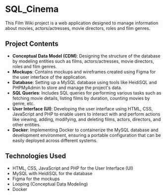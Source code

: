 # SQL_Cinema

This Film Wiki project is a web application designed to manage information about movies, actors/actresses, movie directors, roles and film genres.

## Project Contents

- <b>Conceptual Data Model (CDM)</b>: Designing the structure of the database by modeling entities such as films, actors/actresses, movie directors, roles and film genres.
- <b>Mockups</b>: Contains mockups and wireframes created using Figma for the user interface of the application.
- <b>Database</b>: Setting up a MySQL database using tools like HeidiSQL and PHPMyAdmin to store and manage the project's data.
- <b>SQL Queries</b>: Includes SQL queries for performing various tasks such as fetching movie details, listing films by duration, counting movies by genre, etc.
- <b>User Interface (UI)</b>: Developing the user interface using HTML, CSS, JavaScript and PHP to enable users to interact with and perform actions like viewing, adding, modifying, and deleting films, actors, directors, and other entities.
- <b>Docker</b>: Implementing Docker to containerize the MySQL database and development environment, ensuring a portable configuration that can be easily deployed across different systems.

## Technologies Used

- HTML, CSS, JavaScript and PHP for the User Interface (UI)
- MySQL with HeidiSQL for the database
- Figma for the mockups
- Looping (Conceptual Data Modeling)
- Docker

